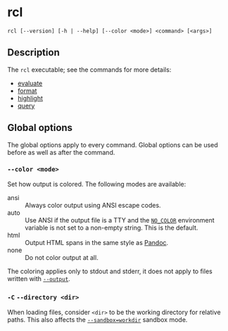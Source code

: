 # rcl

    rcl [--version] [-h | --help] [--color <mode>] <command> [<args>]

## Description

The `rcl` executable; see the commands for more details:

 * [evaluate](rcl_evaluate.md)
 * [format](rcl_format.md)
 * [highlight](rcl_highlight.md)
 * [query](rcl_query.md)

## Global options

The global options apply to every command. Global options can be used before as
well as after the command.

### `--color <mode>`

Set how output is colored. The following modes are available:

<dl>
  <dt>ansi</dt>
  <dd>Always color output using <abbr>ANSI</abbr> escape codes.</dd>
  <dt>auto</dt>
  <dd>Use <abbr>ANSI</abbr> if the output file is a <abbr>TTY</abbr> and the
  <a href="https://no-color.org/"><code>NO_COLOR</code></a> environment variable
  is not set to a non-empty string. This is the default.</dd>
  <dt>html</dt>
  <dd>Output <abbr>HTML</abbr> spans in the same style as
  <a href="https://pandoc.org/MANUAL.html#syntax-highlighting">Pandoc</a>.</dd>
  <dt>none</dt>
  <dd>Do not color output at all.</dd>
</dl>

The coloring applies only to stdout and stderr, it does not apply to files
written with [`--output`][eval-output].

[eval-output]: rcl_evaluate.md#-o-output-outfile

### `-C` `--directory <dir>`

When loading files, consider `<dir>` to be the working directory for relative
paths. This also affects the [`--sandbox=workdir`](rcl_evaluate.md#-sandbox-mode)
sandbox mode.
